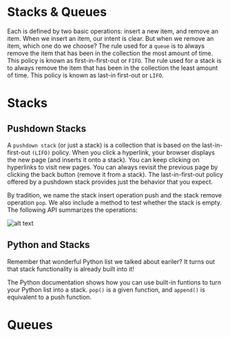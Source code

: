 # Stacks & Queues 


Each is defined by two basic operations: insert a new item, and remove an item. When we insert an item, our intent is clear. But when we remove an item, which one do we choose? The rule used for a ```queue``` is to always remove the item that has been in the collection the most amount of time. This policy is known as first-in-first-out or ```FIFO```. The rule used for a stack is to always remove the item that has been in the collection the least amount of time. This policy is known as last-in first-out or ```LIFO```.

# Stacks

## Pushdown Stacks 

A ```pushdown stack``` (or just a stack) is a collection that is based on the last-in-first-out ```(LIFO)``` policy. When you click a hyperlink, your browser displays the new page (and inserts it onto a stack). You can keep clicking on hyperlinks to visit new pages. You can always revisit the previous page by clicking the back button (remove it from a stack). The last-in-first-out policy offered by a pushdown stack provides just the behavior that you expect.

By tradition, we name the stack insert operation push and the stack remove operation ```pop```. We also include a method to test whether the stack is empty. The following API summarizes the operations:

![alt text][logo]

[logo]: https://introcs.cs.princeton.edu/python/43stack/images/StackApi.png "Stack Detail"

## Python and Stacks

Remember that wonderful Python list we talked about eariler? It turns out that stack functionality is already built into it! 

The Python documentation shows how you can use built-in funtions to turn your Python list into a stack. ```pop()``` is a given function, and ```append()``` is equivalent to a push function. 

# Queues